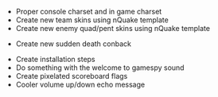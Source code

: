 - Proper console charset and in game charset
- Create new team skins using nQuake template
- Create new enemy quad/pent skins using nQuake template
+ Create new sudden death conback
- Create installation steps
- Do something with the welcome to gamespy sound
- Create pixelated scoreboard flags
- Cooler volume up/down echo message
